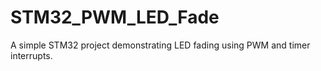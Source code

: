 # STM32_PWM_LED_Fade
A simple STM32 project demonstrating LED fading using PWM and timer interrupts.
